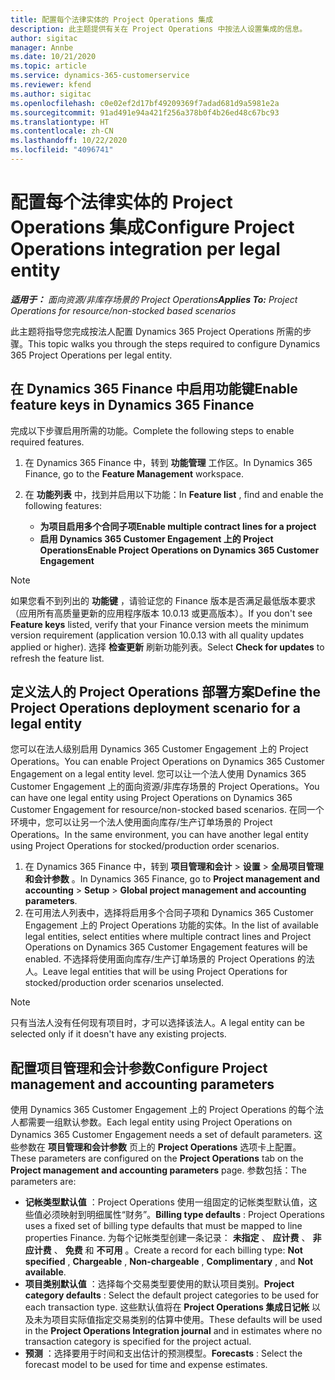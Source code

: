 ```yaml
---
title: 配置每个法律实体的 Project Operations 集成
description: 此主题提供有关在 Project Operations 中按法人设置集成的信息。
author: sigitac
manager: Annbe
ms.date: 10/21/2020
ms.topic: article
ms.service: dynamics-365-customerservice
ms.reviewer: kfend
ms.author: sigitac
ms.openlocfilehash: c0e02ef2d17bf49209369f7adad681d9a5981e2a
ms.sourcegitcommit: 91ad491e94a421f256a378b0f4b26ed48c67bc93
ms.translationtype: HT
ms.contentlocale: zh-CN
ms.lasthandoff: 10/22/2020
ms.locfileid: "4096741"
---
```

# <a name="configure-project-operations-integration-per-legal-entity"></a><span data-ttu-id="0d83a-103">配置每个法律实体的 Project Operations 集成</span><span class="sxs-lookup"><span data-stu-id="0d83a-103">Configure Project Operations integration per legal entity</span></span> 

<span data-ttu-id="0d83a-104">_**适用于：** 面向资源/非库存场景的 Project Operations_</span><span class="sxs-lookup"><span data-stu-id="0d83a-104">_**Applies To:** Project Operations for resource/non-stocked based scenarios_</span></span>

<span data-ttu-id="0d83a-105">此主题将指导您完成按法人配置 Dynamics 365 Project Operations 所需的步骤。</span><span class="sxs-lookup"><span data-stu-id="0d83a-105">This topic walks you through the steps required to configure Dynamics 365 Project Operations per legal entity.</span></span>

## <a name="enable-feature-keys-in-dynamics-365-finance"></a><span data-ttu-id="0d83a-106">在 Dynamics 365 Finance 中启用功能键</span><span class="sxs-lookup"><span data-stu-id="0d83a-106">Enable feature keys in Dynamics 365 Finance</span></span>

<span data-ttu-id="0d83a-107">完成以下步骤启用所需的功能。</span><span class="sxs-lookup"><span data-stu-id="0d83a-107">Complete the following steps to enable required features.</span></span>

1. <span data-ttu-id="0d83a-108">在 Dynamics 365 Finance 中，转到 **功能管理** 工作区。</span><span class="sxs-lookup"><span data-stu-id="0d83a-108">In Dynamics 365 Finance, go to the **Feature Management** workspace.</span></span>
2. <span data-ttu-id="0d83a-109">在 **功能列表** 中，找到并启用以下功能：</span><span class="sxs-lookup"><span data-stu-id="0d83a-109">In **Feature list** , find and enable the following features:</span></span>
  
    - <span data-ttu-id="0d83a-110">**为项目启用多个合同子项**</span><span class="sxs-lookup"><span data-stu-id="0d83a-110">**Enable multiple contract lines for a project**</span></span>
    - <span data-ttu-id="0d83a-111">**启用 Dynamics 365 Customer Engagement 上的 Project Operations**</span><span class="sxs-lookup"><span data-stu-id="0d83a-111">**Enable Project Operations on Dynamics 365 Customer Engagement**</span></span>

> [!NOTE]
> <span data-ttu-id="0d83a-112">如果您看不到列出的 **功能键** ，请验证您的 Finance 版本是否满足最低版本要求（应用所有高质量更新的应用程序版本 10.0.13 或更高版本）。</span><span class="sxs-lookup"><span data-stu-id="0d83a-112">If you don't see **Feature keys** listed, verify that your Finance version meets the minimum version requirement (application version 10.0.13 with all quality updates applied or higher).</span></span> <span data-ttu-id="0d83a-113">选择 **检查更新** 刷新功能列表。</span><span class="sxs-lookup"><span data-stu-id="0d83a-113">Select **Check for updates** to refresh the feature list.</span></span>

## <a name="define-the-project-operations-deployment-scenario-for-a-legal-entity"></a><span data-ttu-id="0d83a-114">定义法人的 Project Operations 部署方案</span><span class="sxs-lookup"><span data-stu-id="0d83a-114">Define the Project Operations deployment scenario for a legal entity</span></span>

<span data-ttu-id="0d83a-115">您可以在法人级别启用 Dynamics 365 Customer Engagement 上的 Project Operations。</span><span class="sxs-lookup"><span data-stu-id="0d83a-115">You can enable Project Operations on Dynamics 365 Customer Engagement on a legal entity level.</span></span> <span data-ttu-id="0d83a-116">您可以让一个法人使用 Dynamics 365 Customer Engagement 上的面向资源/非库存场景的 Project Operations。</span><span class="sxs-lookup"><span data-stu-id="0d83a-116">You can have one legal entity using Project Operations on Dynamics 365 Customer Engagement for resource/non-stocked based scenarios.</span></span> <span data-ttu-id="0d83a-117">在同一个环境中，您可以让另一个法人使用面向库存/生产订单场景的 Project Operations。</span><span class="sxs-lookup"><span data-stu-id="0d83a-117">In the same environment, you can have another legal entity using Project Operations for stocked/production order scenarios.</span></span>

1. <span data-ttu-id="0d83a-118">在 Dynamics 365 Finance 中，转到 **项目管理和会计** > **设置** > **全局项目管理和会计参数** 。</span><span class="sxs-lookup"><span data-stu-id="0d83a-118">In Dynamics 365 Finance, go to **Project management and accounting** > **Setup** > **Global project management and accounting parameters**.</span></span>
2. <span data-ttu-id="0d83a-119">在可用法人列表中，选择将启用多个合同子项和 Dynamics 365 Customer Engagement 上的 Project Operations 功能的实体。</span><span class="sxs-lookup"><span data-stu-id="0d83a-119">In the list of available legal entities, select entities where multiple contract lines and Project Operations on Dynamics 365 Customer Engagement features will be enabled.</span></span> <span data-ttu-id="0d83a-120">不选择将使用面向库存/生产订单场景的 Project Operations 的法人。</span><span class="sxs-lookup"><span data-stu-id="0d83a-120">Leave legal entities that will be using Project Operations for stocked/production order scenarios unselected.</span></span>

> [!NOTE]
> <span data-ttu-id="0d83a-121">只有当法人没有任何现有项目时，才可以选择该法人。</span><span class="sxs-lookup"><span data-stu-id="0d83a-121">A legal entity can be selected only if it doesn't have any existing projects.</span></span>

## <a name="configure-project-management-and-accounting-parameters"></a><span data-ttu-id="0d83a-122">配置项目管理和会计参数</span><span class="sxs-lookup"><span data-stu-id="0d83a-122">Configure Project management and accounting parameters</span></span>

<span data-ttu-id="0d83a-123">使用 Dynamics 365 Customer Engagement 上的 Project Operations 的每个法人都需要一组默认参数。</span><span class="sxs-lookup"><span data-stu-id="0d83a-123">Each legal entity using Project Operations on Dynamics 365 Customer Engagement needs a set of default parameters.</span></span> <span data-ttu-id="0d83a-124">这些参数在 **项目管理和会计参数** 页上的 **Project Operations** 选项卡上配置。</span><span class="sxs-lookup"><span data-stu-id="0d83a-124">These parameters are configured on the **Project Operations** tab on the **Project management and accounting parameters** page.</span></span> <span data-ttu-id="0d83a-125">参数包括：</span><span class="sxs-lookup"><span data-stu-id="0d83a-125">The parameters are:</span></span>

  - <span data-ttu-id="0d83a-126">**记帐类型默认值** ：Project Operations 使用一组固定的记帐类型默认值，这些值必须映射到明细属性“财务”。</span><span class="sxs-lookup"><span data-stu-id="0d83a-126">**Billing type defaults** : Project Operations uses a fixed set of billing type defaults that must be mapped to line properties Finance.</span></span> <span data-ttu-id="0d83a-127">为每个记帐类型创建一条记录： **未指定** 、 **应计费** 、 **非应计费** 、 **免费** 和 **不可用** 。</span><span class="sxs-lookup"><span data-stu-id="0d83a-127">Create a record for each billing type: **Not specified** , **Chargeable** , **Non-chargeable** , **Complimentary** , and **Not available**.</span></span>
  - <span data-ttu-id="0d83a-128">**项目类别默认值** ：选择每个交易类型要使用的默认项目类别。</span><span class="sxs-lookup"><span data-stu-id="0d83a-128">**Project category defaults** : Select the default project categories to be used for each transaction type.</span></span> <span data-ttu-id="0d83a-129">这些默认值将在 **Project Operations 集成日记帐** 以及未为项目实际值指定交易类别的估算中使用。</span><span class="sxs-lookup"><span data-stu-id="0d83a-129">These defaults will be used in the **Project Operations Integration journal** and in estimates where no transaction category is specified for the project actual.</span></span>
  - <span data-ttu-id="0d83a-130">**预测** ：选择要用于时间和支出估计的预测模型。</span><span class="sxs-lookup"><span data-stu-id="0d83a-130">**Forecasts** : Select the forecast model to be used for time and expense estimates.</span></span>
